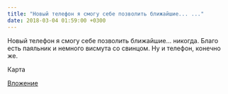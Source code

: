 ```yaml
---
title: "Новый телефон я смогу себе позволить ближайшие... ..."
date: 2018-03-04 01:59:00 +0300
---
```


Новый телефон я смогу себе позволить ближайшие... никогда. Благо есть паяльник и немного висмута со свинцом. Ну и телефон, конечно же.

Карта

[Вложение](/assets/vk_photos/2/2NPA-wRWPV4.jpg)

